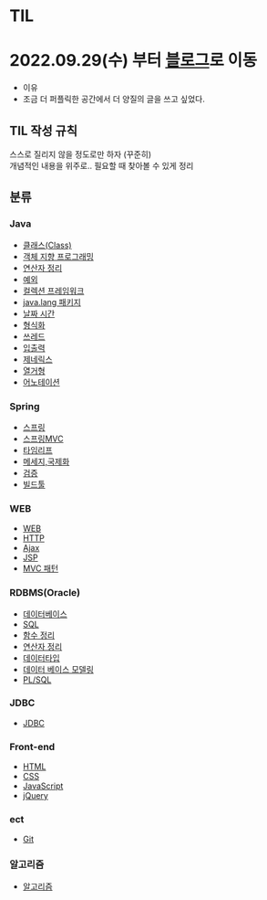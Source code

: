 # TIL

# 2022.09.29(수) 부터 [블로그](https://velog.io/@dooboocookie)로 이동
* 이유
 * 조금 더 퍼플릭한 공간에서 더 양질의 글을 쓰고 싶었다.
 

## TIL 작성 규칙
스스로 질리지 않을 정도로만 하자 (꾸준히)<br>
개념적인 내용을 위주로..  필요할 때 찾아볼 수 있게 정리<br>

## 분류



### Java
* [클래스(Class)](JAVA/Class.md)
* [객체 지향 프로그래밍](JAVA/OOP.md)
* [연산자 정리](JAVA/Operator.md)
* [예외](JAVA/Exception.md)
* [컬렉션 프레임워크](JAVA/Collection.md)
* [java.lang 패키지](JAVA/java.lang.md)
* [날짜 시간](JAVA/date,time.md)
* [형식화](JAVA/formatting.md)
* [쓰레드](JAVA/Thread.md)
* [입출력](JAVA/IO.md)
* [제네릭스](JAVA/Generics.md)
* [열거형](JAVA/Enums.md)
* [어노테이션](JAVA/Annotation.md)

### Spring
* [스프링](Spring/spring_framework.md.md)
* [스프링MVC](Spring/SpringMVC.md)
* [타임리프](Spring/thymeleaf.md)
* [메세지,국제화](Spring/message.md)
* [검증](Spring/validation.md)
* [빌드툴](Spring/build_tool.md)

### WEB
* [WEB](WEB/WEB.md)
* [HTTP](WEB/HTTP.md)
* [Ajax](WEB/Ajax.md)
* [JSP](WEB/JSP.md)
* [MVC 패턴](./JDBC/MVC.md)

### RDBMS(Oracle)
* [데이터베이스](./ORACLE/DATABASE.md)
* [SQL](./ORACLE/SQL.md)
* [함수 정리](./ORACLE/function.md)
* [연산자 정리](./ORACLE/Operator.md)
* [데이터타입](./ORACLE/data_type.md)
* [데이터 베이스 모델링](./ORACLE/DB_modeling.md)
* [PL/SQL](./ORACLE/PLSQL.md)

### JDBC
* [JDBC](./JDBC/JDBC.md)

### Front-end
* [HTML](Frontend/HTML.md)
* [CSS](Frontend/CSS.md)
* [JavaScript](Frontend/JavaScript.md)
* [jQuery](Frontend/jQuery.md)


### ect
* [Git](ect/git.md)

### 알고리즘
* [알고리즘](Algorithm/Algorithm.md)
